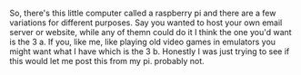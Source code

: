 So, there's this little computer called a raspberry pi and there are a few variations for different purposes. Say you wanted to host your own email server or website, while any of themn could do it I think the one you'd want is the 3 a. If you, like me, like playing old video games in emulators you might want what I have which is the 3 b. Honestly I was just trying to see if this would let me post this from my pi. probably not.
